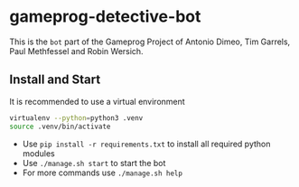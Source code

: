 # gameprog-detective-bot

This is the `bot` part of the Gameprog Project of Antonio Dimeo, Tim Garrels, Paul Methfessel and Robin Wersich.

## Install and Start
It is recommended to use a virtual environment
``` bash
virtualenv --python=python3 .venv
source .venv/bin/activate
```

- Use `pip install -r requirements.txt` to install all required python modules
- Use `./manage.sh start` to start the bot
- For more commands use `./manage.sh help`
